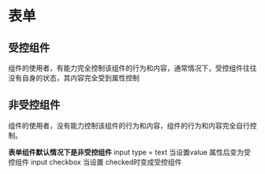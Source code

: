 # 表单
 ## 受控组件
组件的使用者，有能力完全控制该组件的行为和内容，通常情况下，受控组件往往没有自身的状态，其内容完全受到属性控制



 ## 非受控组件
 组件的使用者，没有能力控制该组件的行为和内容，组件的行为和内容完全自行控制。

 **表单组件默认情况下是非受控组件**
 input type = text 当设置value 属性后变为受控组件
 input checkbox 当设置 checked时变成受控组件